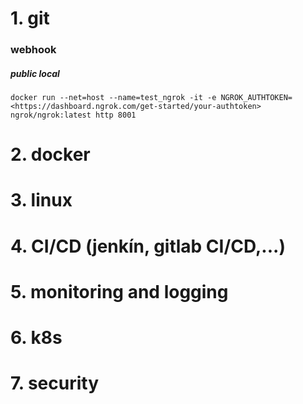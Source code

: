 # 1. git
### webhook
##### public local
    docker run --net=host --name=test_ngrok -it -e NGROK_AUTHTOKEN=<https://dashboard.ngrok.com/get-started/your-authtoken> ngrok/ngrok:latest http 8001
# 2. docker
# 3. linux
# 4. CI/CD (jenkín, gitlab CI/CD,...)
# 5. monitoring and logging
# 6. k8s
# 7. security
